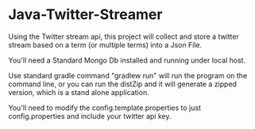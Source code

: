 # Java-Twitter-Streamer
Using the Twitter stream api, this project will collect and store a twitter stream based on a term (or multiple terms) into a Json File.

You'll need a Standard Mongo Db installed and running under local host.

Use standard gradle command "gradlew run" will run the program on the command line, or you can run the distZip and it will generate a zipped version, which is a stand alone application.

You'll need to modify the config.template.properties to just config.properties and include your twitter api key.

